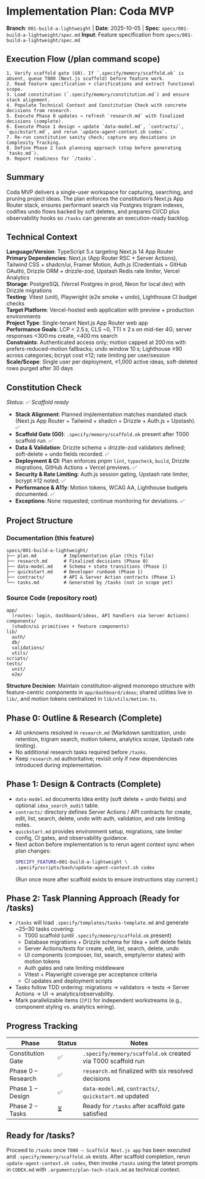 # Implementation Plan: Coda MVP

**Branch**: `001-build-a-lightweight` | **Date**: 2025-10-05 | **Spec**: `specs/001-build-a-lightweight/spec.md`
**Input**: Feature specification from `specs/001-build-a-lightweight/spec.md`

## Execution Flow (/plan command scope)
```
1. Verify scaffold gate (G0). If `.specify/memory/scaffold.ok` is absent, queue T000 (Next.js scaffold) before feature work.
2. Read feature specification + clarifications and extract functional scope.
3. Load constitution (`.specify/memory/constitution.md`) and ensure stack alignment.
4. Populate Technical Context and Constitution Check with concrete decisions from research.
5. Execute Phase 0 updates → refresh `research.md` with finalized decisions (complete).
6. Execute Phase 1 design → update `data-model.md`, `contracts/`, `quickstart.md`, and rerun `update-agent-context.sh codex`.
7. Re-run constitution sanity check; capture any deviations in Complexity Tracking.
8. Define Phase 2 task planning approach (stop before generating `tasks.md`).
9. Report readiness for `/tasks`.
```

## Summary
Coda MVP delivers a single-user workspace for capturing, searching, and pruning project ideas. The plan enforces the constitution’s Next.js App Router stack, ensures performant search via Postgres trigram indexes, codifies undo flows backed by soft deletes, and prepares CI/CD plus observability hooks so `/tasks` can generate an execution-ready backlog.

## Technical Context
**Language/Version**: TypeScript 5.x targeting Next.js 14 App Router  
**Primary Dependencies**: Next.js (App Router RSC + Server Actions), Tailwind CSS + shadcn/ui, Framer Motion, Auth.js (Credentials + GitHub OAuth), Drizzle ORM + drizzle-zod, Upstash Redis rate limiter, Vercel Analytics  
**Storage**: PostgreSQL (Vercel Postgres in prod, Neon for local dev) with Drizzle migrations  
**Testing**: Vitest (unit), Playwright (e2e smoke + undo), Lighthouse CI budget checks  
**Target Platform**: Vercel-hosted web application with preview + production environments  
**Project Type**: Single-tenant Next.js App Router web app  
**Performance Goals**: LCP < 2.5 s, CLS ~0, TTI ≤ 2 s on mid-tier 4G; server responses <300 ms create, <400 ms search  
**Constraints**: Authenticated access only; motion capped at 200 ms with prefers-reduced-motion fallbacks; undo window 10 s; Lighthouse ≥90 across categories; bcrypt cost ≥12; rate limiting per user/session  
**Scale/Scope**: Single user per deployment, ≤1,000 active ideas, soft-deleted rows purged after 30 days

## Constitution Check
*Status: ✅ Scaffold ready*

- **Stack Alignment**: Planned implementation matches mandated stack (Next.js App Router + Tailwind + shadcn + Drizzle + Auth.js + Upstash). ✅
- **Scaffold Gate (G0)**: `.specify/memory/scaffold.ok` present after T000 scaffold run. ✅
- **Data & Validation**: Drizzle schema + drizzle-zod validators defined; soft-delete + undo fields recorded. ✅
- **Deployment & CI**: Plan enforces pnpm `lint`, `typecheck`, `build`, Drizzle migrations, GitHub Actions + Vercel previews. ✅
- **Security & Rate Limiting**: Auth.js session gating, Upstash rate limiter, bcrypt ≥12 noted. ✅
- **Performance & A11y**: Motion tokens, WCAG AA, Lighthouse budgets documented. ✅
- **Exceptions**: None requested; continue monitoring for deviations. ✅

## Project Structure

### Documentation (this feature)
```
specs/001-build-a-lightweight/
├── plan.md          # Implementation plan (this file)
├── research.md      # Finalized decisions (Phase 0)
├── data-model.md    # Schema + state transitions (Phase 1)
├── quickstart.md    # Developer runbook (Phase 1)
├── contracts/       # API & Server Action contracts (Phase 1)
└── tasks.md         # Generated by /tasks (not in scope yet)
```

### Source Code (repository root)
```
app/
  (routes: login, dashboard/ideas, API handlers via Server Actions)
components/
  (shadcn/ui primitives + feature components)
lib/
  auth/
  db/
  validations/
  utils/
scripts/
tests/
  unit/
  e2e/
```

**Structure Decision**: Maintain constitution-aligned monorepo structure with feature-centric components in `app/dashboard/ideas`; shared utilities live in `lib/`, and motion tokens centralized in `lib/utils/motion.ts`.

## Phase 0: Outline & Research (Complete)
- All unknowns resolved in `research.md` (Markdown sanitization, undo retention, trigram search, motion tokens, analytics scope, Upstash rate limiting).
- No additional research tasks required before `/tasks`.
- Keep `research.md` authoritative; revisit only if new dependencies introduced during implementation.

## Phase 1: Design & Contracts (Complete)
- `data-model.md` documents Idea entity (soft delete + undo fields) and optional `idea_search_audit` table.
- `contracts/` directory defines Server Actions / API contracts for create, edit, list, search, delete, undo with auth, validation, and rate limiting notes.
- `quickstart.md` provides environment setup, migrations, rate limiter config, CI gates, and observability guidance.
- Next action before implementation is to rerun agent context sync when plan changes:
  ```bash
  SPECIFY_FEATURE=001-build-a-lightweight \
  .specify/scripts/bash/update-agent-context.sh codex
  ```
  (Run once more after scaffold exists to ensure instructions stay current.)

## Phase 2: Task Planning Approach (Ready for /tasks)
- `/tasks` will load `.specify/templates/tasks-template.md` and generate ~25–30 tasks covering:
  - T000 scaffold (until `.specify/memory/scaffold.ok` present)
  - Database migrations + Drizzle schema for Idea + soft delete fields
  - Server Actions/tests for create, edit, list, search, delete, undo
  - UI components (composer, list, search, empty/error states) with motion tokens
  - Auth gates and rate limiting middleware
  - Vitest + Playwright coverage per acceptance criteria
  - CI updates and deployment scripts
- Tasks follow TDD ordering: migrations → validators → tests → Server Actions → UI → analytics/observability.
- Mark parallelizable items (`[P]`) for independent workstreams (e.g., component styling vs. analytics wiring).

## Progress Tracking
| Phase | Status | Notes |
|-------|--------|-------|
| Constitution Gate | ✅ | `.specify/memory/scaffold.ok` created via T000 scaffold run |
| Phase 0 – Research | ✅ | `research.md` finalized with six resolved decisions |
| Phase 1 – Design  | ✅ | `data-model.md`, `contracts/`, `quickstart.md` updated |
| Phase 2 – Tasks   | ⏳ | Ready for `/tasks` after scaffold gate satisfied |

## Ready for /tasks?
Proceed to `/tasks` once `T000 – Scaffold Next.js app` has been executed and `.specify/memory/scaffold.ok` exists. After scaffold completion, rerun `update-agent-context.sh codex`, then invoke `/tasks` using the latest prompts in `CODEX.md` with `.arguments/plan-tech-stack.md` as technical context.
